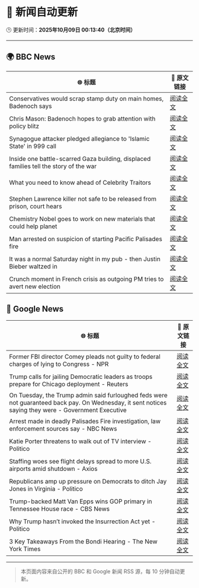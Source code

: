 # 🧠 新闻自动更新

🕒 更新时间：**2025年10月09日 00:13:40（北京时间）**

---

## 🌍 BBC News

| 🌐 标题 | 🔗 原文链接 |
|--------|-------------|
| Conservatives would scrap stamp duty on main homes, Badenoch says | [阅读全文](https://www.bbc.com/news/articles/c20zv94ldpko?at_medium=RSS&at_campaign=rss) |
| Chris Mason: Badenoch hopes to grab attention with policy blitz | [阅读全文](https://www.bbc.com/news/articles/cwywrpelp7jo?at_medium=RSS&at_campaign=rss) |
| Synagogue attacker pledged allegiance to 'Islamic State' in 999 call | [阅读全文](https://www.bbc.com/news/articles/c3drj0dxmr9o?at_medium=RSS&at_campaign=rss) |
| Inside one battle-scarred Gaza building, displaced families tell the story of the war | [阅读全文](https://www.bbc.com/news/articles/cy4jz7l7qv8o?at_medium=RSS&at_campaign=rss) |
| What you need to know ahead of Celebrity Traitors | [阅读全文](https://www.bbc.com/news/articles/c4gv1z2dr0go?at_medium=RSS&at_campaign=rss) |
| Stephen Lawrence killer not safe to be released from prison, court hears | [阅读全文](https://www.bbc.com/news/articles/c4gj17q2jqgo?at_medium=RSS&at_campaign=rss) |
| Chemistry Nobel goes to work on new materials that could help planet | [阅读全文](https://www.bbc.com/news/articles/c0r0l742kpjo?at_medium=RSS&at_campaign=rss) |
| Man arrested on suspicion of starting Pacific Palisades fire | [阅读全文](https://www.bbc.com/news/articles/c8exz5yg14ko?at_medium=RSS&at_campaign=rss) |
| It was a normal Saturday night in my pub - then Justin Bieber waltzed in | [阅读全文](https://www.bbc.com/news/articles/cjw7554z85eo?at_medium=RSS&at_campaign=rss) |
| Crunch moment in French crisis as outgoing PM tries to avert new election | [阅读全文](https://www.bbc.com/news/articles/cj9zkzl21kmo?at_medium=RSS&at_campaign=rss) |

## 📰 Google News

| 🌐 标题 | 🔗 原文链接 |
|--------|-------------|
| Former FBI director Comey pleads not guilty to federal charges of lying to Congress - NPR | [阅读全文](https://news.google.com/rss/articles/CBMihAFBVV95cUxQbDhhcGQtck9yUnQzRnc1R25PS0J1RlZRRUJlSVBlZlo1MkJDN25vNEZHUWNldDJfU3hQODRHQm5JY0JrV2dpRE1qNm5tcGZPa0VxdGJRbnJJRjhVZDhmcnZOOHl1TUpDMFlOWlpsbE52Q1J4c1I4WGRHVnNFWXJNLVJFZ2E?oc=5) |
| Trump calls for jailing Democratic leaders as troops prepare for Chicago deployment - Reuters | [阅读全文](https://news.google.com/rss/articles/CBMinwFBVV95cUxNejN1akRqVFdYcnVzRnFiODF3UllsaVduWklVOE96Sk8zV3lGZjdWcmdlWHNDYVVxVVZvWE5tNk9sNGt6ZWpMMzY3SFdtX2VINzhGaXdtYjAxVnpQMG1zaWNaeVlFT1htV09VY1ZpeC1VNjlFSG1sa2J1MnBzbXJMbVE3U2ZfVWw5c21fbXRMTVh4QXBXSUxfLU55N2cyMmc?oc=5) |
| On Tuesday, the Trump admin said furloughed feds were not guaranteed back pay. On Wednesday, it sent notices saying they were - Government Executive | [阅读全文](https://news.google.com/rss/articles/CBMi9AFBVV95cUxQU2JjcXEwRXdqZkRnQTFzN1NNTEM2d29oemNYeVNfcVg0ZERwU1Y0a19yNEdtQ0pObkpXWUVWQWFyOWJTd3NYdmdpQUVQQ3ZTMnFrZlhRd1Blcm5DMGJWUkQ0QTIwMXM3a3pVOWJ4dFYxNU5rQmFhM2FLNExaM1EyTkJqYVRIWEhtVDM5R1FRWTA0RWh6ZWZpbWtpMnVvU3FaYWU5NGJSOFRwQl9PR1ZKc3ZfV1p3MGU1TUxRcFgxUFIzZU41TkdzR2Zmc3Npdjl2MVIzRDVWcE9RZlNFMV9LbzhQSmxKSC1MWERTclprX3Y4eGRW?oc=5) |
| Arrest made in deadly Palisades Fire investigation, law enforcement sources say - NBC News | [阅读全文](https://news.google.com/rss/articles/CBMikgFBVV95cUxPOTdnUl8yUmktUWt0RlhDNGlPVGNDNVdhTUltbmVPU2o0UHVzMmtDckRHOHl3a19DRnFHS2RYMENOMUZkVzFnYUN1X0pMNXRUTmtlck5Nbk5KZWk2OHhiLTBkcjFGbzB6Z2pHbmcyZS1kUXpHRUhyZXlWUi1XdjNGQVUydTZ4SlJfS2t3bTNDblFtQdIBVkFVX3lxTE9wZ2Y2ZjRuYTFnQ00yOTMtZlpROW9JUG94MFlteGtRRG9VYWdjRkRvc0pFWFFhb25KN01UNUU5WHl2VVBJandDMDdZc1J4MEd6RVJnSUJ3?oc=5) |
| Katie Porter threatens to walk out of TV interview - Politico | [阅读全文](https://news.google.com/rss/articles/CBMigAFBVV95cUxPRDFmaDgwUW1zVlV5elMxZTc1WEY0d1JPRHJPc0h2azAtaXJObkFkU00yQmhPZVNnZXJHMTVXQjdfakRZZ2lNdmkxZUNzbC13ZjJsNVZ4anN2SU5WMjV5bUI1VklEaDlVeC1tVGNCejkweG9iN0hkQXZLN2xTVHFrTg?oc=5) |
| Staffing woes see flight delays spread to more U.S. airports amid shutdown - Axios | [阅读全文](https://news.google.com/rss/articles/CBMikAFBVV95cUxPM3J4aXZMNlp2djgza01SVkpvVzlmZ3FfbUlQUXoweDdJRF9DOWJ1cDBXeWlYbDAwTkRfOG9mYWdzeFo4N0NLb1dBallGX0hRdTNPSlJScEMtMF9pbjlvUmFVMFF3MHJQNWNSbktkNkJVNHU2ZmFOcENZeHkxQkMtUHYwaGN0NzF6YUhmRkZTaFA?oc=5) |
| Republicans amp up pressure on Democrats to ditch Jay Jones in Virginia - Politico | [阅读全文](https://news.google.com/rss/articles/CBMicEFVX3lxTFA2OTVwbVBrM0ZJYWZiQVZpUTN4dFZPQzNrT2xLT0JYSllUMElwWDhXS1dOT0I1SjFPYzZSYzdwNmdRZGR6d0U3ZWUwZUl4akp1ellNMk54bzFLb1V5dzFQc3FhbzVvREpKTk52cmRtWGE?oc=5) |
| Trump-backed Matt Van Epps wins GOP primary in Tennessee House race - CBS News | [阅读全文](https://news.google.com/rss/articles/CBMikgFBVV95cUxNT1EwSFhFX0NwSmp6MERZZ0RBZDd1SzdVX05fRTF0X3VSVnpuMjIzRC16RFk0Q3BNSUZLdjFtWGhGdTVYZUdhbVhnc05XN3F3QmE1M1dxMXIwVjZsMjZsYXBkWTlBRUFlV0lzTUUyNktxSHNxMFNiMTl5ZTQ2MUtxQUlvZXAwSlloUVhoTDQxdVZId9IBlwFBVV95cUxOeEhCSzh3SGF1bWdGc3dkVlc1dEFfa2hoT01fMF9QMnJxTXpaeVgyWGpWWG9WZWR2WmlraUVtdVgzN2NmT3FDU2U3QXo1dHJ1dVg5NVl6RlJxNlVCakhiR1pSNmt6VTJlQ3NiTGROWFYzb2dtcG5HdHZFdWcwWEpDcGszamw1cm5laGlPLVpNaFZITERXZDdj?oc=5) |
| Why Trump hasn’t invoked the Insurrection Act yet - Politico | [阅读全文](https://news.google.com/rss/articles/CBMi2wFBVV95cUxQSndMaVpuRXVnYndheGJzQi1EVkllTjRpUFlTQ2tERXJwSXBITEtKc3hrbFFMS3p4RHZqRUdYM3ZUbWdwalZleERtVXBLWEkyaUpGSlN1VEdnYWs0U0xkSVlCUDlldm55ejZJWk9sNlZCMHB2M2VFZVNqdGgxSUxBMGZJUm9odlFKZ1NmeXh5T3FyOEJjSjI3SlB1UVdBSkNSazIteFVpQkNtamItd1ItWFNfRFltMzVhWndndC1QelUtdy1JTDBDZXhSWWYwWFV3RmtrcXd3cTU4Y2s?oc=5) |
| 3 Key Takeaways From the Bondi Hearing - The New York Times | [阅读全文](https://news.google.com/rss/articles/CBMigAFBVV95cUxOTVdNSFl5eG15NkpnWElzMm5WT19oMTgxS05QZnJyM21qWTRSRmVlSWRVU3JBdFIzWkVCZS1TMHdFYktMeWNwX3N3LVV3bmgxVzRhVHlld19wTG1HdDNYR2NkaHZkOEtvTGtOTVRabVlXUzBUek5odHpCS1VxOWVFSg?oc=5) |

---
> 本页面内容来自公开的 BBC 和 Google 新闻 RSS 源，每 10 分钟自动更新。